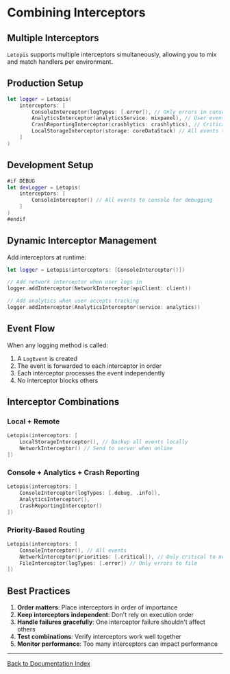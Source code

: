 # Combining Interceptors

## Multiple Interceptors

`Letopis` supports multiple interceptors simultaneously, allowing you to mix and match handlers per environment.

## Production Setup

```swift
let logger = Letopis(
    interceptors: [
        ConsoleInterceptor(logTypes: [.error]), // Only errors in console
        AnalyticsInterceptor(analyticsService: mixpanel), // User events to analytics
        CrashReportingInterceptor(crashlytics: crashlytics), // Critical errors to crash reporting
        LocalStorageInterceptor(storage: coreDataStack) // All events to local database
    ]
)
```

## Development Setup

```swift
#if DEBUG
let devLogger = Letopis(
    interceptors: [
        ConsoleInterceptor() // All events to console for debugging
    ]
)
#endif
```

## Dynamic Interceptor Management

Add interceptors at runtime:

```swift
let logger = Letopis(interceptors: [ConsoleInterceptor()])

// Add network interceptor when user logs in
logger.addInterceptor(NetworkInterceptor(apiClient: client))

// Add analytics when user accepts tracking
logger.addInterceptor(AnalyticsInterceptor(service: analytics))
```

## Event Flow

When any logging method is called:
1. A `LogEvent` is created
2. The event is forwarded to each interceptor in order
3. Each interceptor processes the event independently
4. No interceptor blocks others

## Interceptor Combinations

### Local + Remote
```swift
Letopis(interceptors: [
    LocalStorageInterceptor(), // Backup all events locally
    NetworkInterceptor() // Send to server when online
])
```

### Console + Analytics + Crash Reporting
```swift
Letopis(interceptors: [
    ConsoleInterceptor(logTypes: [.debug, .info]),
    AnalyticsInterceptor(),
    CrashReportingInterceptor()
])
```

### Priority-Based Routing
```swift
Letopis(interceptors: [
    ConsoleInterceptor(), // All events
    NetworkInterceptor(priorities: [.critical]), // Only critical to network
    FileInterceptor(logTypes: [.error]) // Only errors to file
])
```

## Best Practices

1. **Order matters**: Place interceptors in order of importance
2. **Keep interceptors independent**: Don't rely on execution order
3. **Handle failures gracefully**: One interceptor failure shouldn't affect others
4. **Test combinations**: Verify interceptors work well together
5. **Monitor performance**: Too many interceptors can impact performance

---

[Back to Documentation Index](../index.md)
